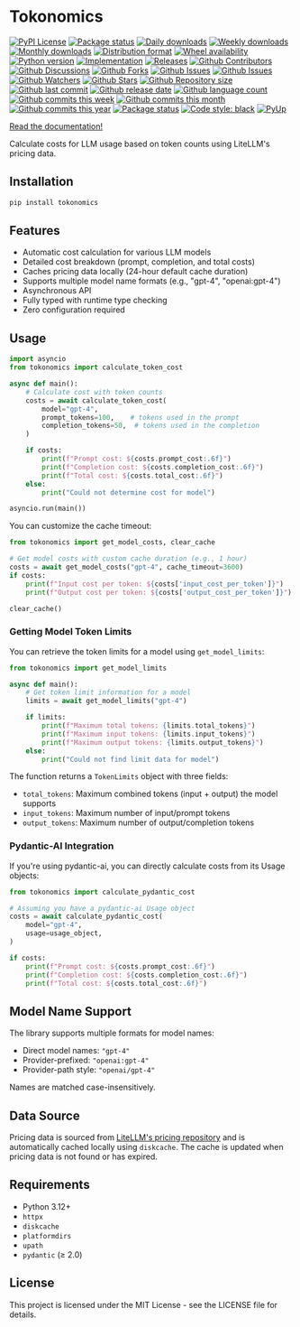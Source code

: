# Tokonomics

[![PyPI License](https://img.shields.io/pypi/l/tokonomics.svg)](https://pypi.org/project/tokonomics/)
[![Package status](https://img.shields.io/pypi/status/tokonomics.svg)](https://pypi.org/project/tokonomics/)
[![Daily downloads](https://img.shields.io/pypi/dd/tokonomics.svg)](https://pypi.org/project/tokonomics/)
[![Weekly downloads](https://img.shields.io/pypi/dw/tokonomics.svg)](https://pypi.org/project/tokonomics/)
[![Monthly downloads](https://img.shields.io/pypi/dm/tokonomics.svg)](https://pypi.org/project/tokonomics/)
[![Distribution format](https://img.shields.io/pypi/format/tokonomics.svg)](https://pypi.org/project/tokonomics/)
[![Wheel availability](https://img.shields.io/pypi/wheel/tokonomics.svg)](https://pypi.org/project/tokonomics/)
[![Python version](https://img.shields.io/pypi/pyversions/tokonomics.svg)](https://pypi.org/project/tokonomics/)
[![Implementation](https://img.shields.io/pypi/implementation/tokonomics.svg)](https://pypi.org/project/tokonomics/)
[![Releases](https://img.shields.io/github/downloads/phil65/tokonomics/total.svg)](https://github.com/phil65/tokonomics/releases)
[![Github Contributors](https://img.shields.io/github/contributors/phil65/tokonomics)](https://github.com/phil65/tokonomics/graphs/contributors)
[![Github Discussions](https://img.shields.io/github/discussions/phil65/tokonomics)](https://github.com/phil65/tokonomics/discussions)
[![Github Forks](https://img.shields.io/github/forks/phil65/tokonomics)](https://github.com/phil65/tokonomics/forks)
[![Github Issues](https://img.shields.io/github/issues/phil65/tokonomics)](https://github.com/phil65/tokonomics/issues)
[![Github Issues](https://img.shields.io/github/issues-pr/phil65/tokonomics)](https://github.com/phil65/tokonomics/pulls)
[![Github Watchers](https://img.shields.io/github/watchers/phil65/tokonomics)](https://github.com/phil65/tokonomics/watchers)
[![Github Stars](https://img.shields.io/github/stars/phil65/tokonomics)](https://github.com/phil65/tokonomics/stars)
[![Github Repository size](https://img.shields.io/github/repo-size/phil65/tokonomics)](https://github.com/phil65/tokonomics)
[![Github last commit](https://img.shields.io/github/last-commit/phil65/tokonomics)](https://github.com/phil65/tokonomics/commits)
[![Github release date](https://img.shields.io/github/release-date/phil65/tokonomics)](https://github.com/phil65/tokonomics/releases)
[![Github language count](https://img.shields.io/github/languages/count/phil65/tokonomics)](https://github.com/phil65/tokonomics)
[![Github commits this week](https://img.shields.io/github/commit-activity/w/phil65/tokonomics)](https://github.com/phil65/tokonomics)
[![Github commits this month](https://img.shields.io/github/commit-activity/m/phil65/tokonomics)](https://github.com/phil65/tokonomics)
[![Github commits this year](https://img.shields.io/github/commit-activity/y/phil65/tokonomics)](https://github.com/phil65/tokonomics)
[![Package status](https://codecov.io/gh/phil65/tokonomics/branch/main/graph/badge.svg)](https://codecov.io/gh/phil65/tokonomics/)
[![Code style: black](https://img.shields.io/badge/code%20style-black-000000.svg)](https://github.com/psf/black)
[![PyUp](https://pyup.io/repos/github/phil65/tokonomics/shield.svg)](https://pyup.io/repos/github/phil65/tokonomics/)

[Read the documentation!](https://phil65.github.io/tokonomics/)


Calculate costs for LLM usage based on token counts using LiteLLM's pricing data.

## Installation

```bash
pip install tokonomics
```

## Features

- Automatic cost calculation for various LLM models
- Detailed cost breakdown (prompt, completion, and total costs)
- Caches pricing data locally (24-hour default cache duration)
- Supports multiple model name formats (e.g., "gpt-4", "openai:gpt-4")
- Asynchronous API
- Fully typed with runtime type checking
- Zero configuration required

## Usage

```python
import asyncio
from tokonomics import calculate_token_cost

async def main():
    # Calculate cost with token counts
    costs = await calculate_token_cost(
        model="gpt-4",
        prompt_tokens=100,    # tokens used in the prompt
        completion_tokens=50,  # tokens used in the completion
    )

    if costs:
        print(f"Prompt cost: ${costs.prompt_cost:.6f}")
        print(f"Completion cost: ${costs.completion_cost:.6f}")
        print(f"Total cost: ${costs.total_cost:.6f}")
    else:
        print("Could not determine cost for model")

asyncio.run(main())
```

You can customize the cache timeout:

```python
from tokonomics import get_model_costs, clear_cache

# Get model costs with custom cache duration (e.g., 1 hour)
costs = await get_model_costs("gpt-4", cache_timeout=3600)
if costs:
    print(f"Input cost per token: ${costs['input_cost_per_token']}")
    print(f"Output cost per token: ${costs['output_cost_per_token']}")

clear_cache()
```

### Getting Model Token Limits

You can retrieve the token limits for a model using `get_model_limits`:

```python
from tokonomics import get_model_limits

async def main():
    # Get token limit information for a model
    limits = await get_model_limits("gpt-4")

    if limits:
        print(f"Maximum total tokens: {limits.total_tokens}")
        print(f"Maximum input tokens: {limits.input_tokens}")
        print(f"Maximum output tokens: {limits.output_tokens}")
    else:
        print("Could not find limit data for model")
```

The function returns a `TokenLimits` object with three fields:
- `total_tokens`: Maximum combined tokens (input + output) the model supports
- `input_tokens`: Maximum number of input/prompt tokens
- `output_tokens`: Maximum number of output/completion tokens


### Pydantic-AI Integration

If you're using pydantic-ai, you can directly calculate costs from its Usage objects:

```python
from tokonomics import calculate_pydantic_cost

# Assuming you have a pydantic-ai Usage object
costs = await calculate_pydantic_cost(
    model="gpt-4",
    usage=usage_object,
)

if costs:
    print(f"Prompt cost: ${costs.prompt_cost:.6f}")
    print(f"Completion cost: ${costs.completion_cost:.6f}")
    print(f"Total cost: ${costs.total_cost:.6f}")
```

## Model Name Support

The library supports multiple formats for model names:
- Direct model names: `"gpt-4"`
- Provider-prefixed: `"openai:gpt-4"`
- Provider-path style: `"openai/gpt-4"`

Names are matched case-insensitively.

## Data Source

Pricing data is sourced from [LiteLLM's pricing repository](https://github.com/BerriAI/litellm) and is automatically cached locally using `diskcache`. The cache is updated when pricing data is not found or has expired.

## Requirements

- Python 3.12+
- `httpx`
- `diskcache`
- `platformdirs`
- `upath`
- `pydantic` (≥ 2.0)

## License

This project is licensed under the MIT License - see the LICENSE file for details.
